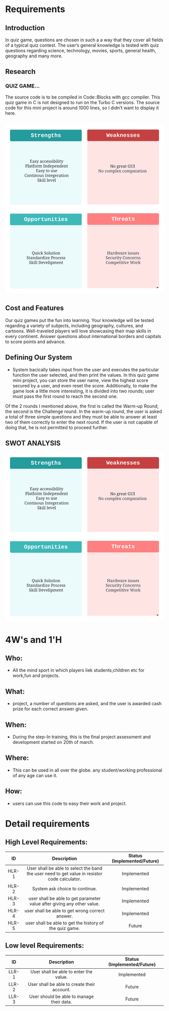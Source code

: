 


# Requirements
## Introduction
In quiz game, questions are chosen in such a a way that they cover all fields of a typical quiz contest. The user’s general knowledge is tested with quiz questions regarding science, technology, movies, sports, general health, geography and many more.

## Research
### QUIZ GAME...
The source code is to be compiled in Code::Blocks with gcc compiler. This quiz game in C is not designed to run on the Turbo C versions. The source code for this mini project is around 1000 lines, so I didn’t want to display it here.

![image](https://github.com/pallavi9019/M1_March_2022/blob/59e84a171d7bcf3bd502d74067d43659d4439241/1_Requirements/SWOT%20analysis/SWOT%20analysis%20(1).png)
-------------------------------------------------------------------------------------------------

## Cost and Features
Our quiz games put the fun into learning. Your knowledge will be tested regarding a variety of subjects, including geography, cultures, and cartoons. Well-traveled players will love showcasing their map skills in every continent. Answer questions about international borders and capitals to score points and advance.


## Defining Our System
* System bacically takes input from the user and executes the particular function the user selected, and then print the values.
In this quiz game mini project, you can store the user name, view the highest score secured by a user, and even reset the score. Additionally, to make the game look a little more interesting, it is divided into two rounds; user must pass the first round to reach the second one.

Of the 2 rounds I mentioned above, the first is called the Warm-up Round; the second is the Challenge round. In the warm-up round, the user is asked a total of three simple questions and they must be able to answer at least two of them correctly to enter the next round. If the user is not capable of doing that, he is not permitted to proceed further.


## SWOT ANALYSIS
![image](https://github.com/pallavi9019/M1_March_2022/blob/59e84a171d7bcf3bd502d74067d43659d4439241/1_Requirements/SWOT%20analysis/SWOT%20analysis%20(1).png)

# 4W&#39;s and 1&#39;H

## Who:

* All the mind sport in which players liek students,children etc for work,fun and projects.

## What:

* project, a number of questions are asked, and the user is awarded cash prize for each correct answer given.

## When:

* During the step-In training, this is the final project assessment and development started on 20th of march.

## Where:

* This can be used in all over the globe. any student/working professional of any age can use it.

## How:

* users can use this code to easy their work and project.

# Detail requirements
## High Level Requirements:

| ID | Description | Status (Implemented/Future)
|:---:|:---:|:---:|
|HLR-1| User shall be able to select the band the user need to get value in resistor code calculator. |Implemented|
|HLR-2| System ask choice to continue. |Implemented|
|HLR-3| user shall be able to get parameter value after giving any other  value. |Implemented|
|HLR-4| user shall be able to get wrong correct answer. |Implemented|
|HLR-5| user shall be able to get the history of the quiz game. |Future|



##  Low level Requirements:

| ID | Description | Status (Implemented/Future)
|:---:|:---:|:---:|
|LLR-1| User shall be able to enter the value. |Implemented|
|LLR-2| User shall be able to create their account. |Future|
|LLR-3| User should be able to manage their data. |Future|
